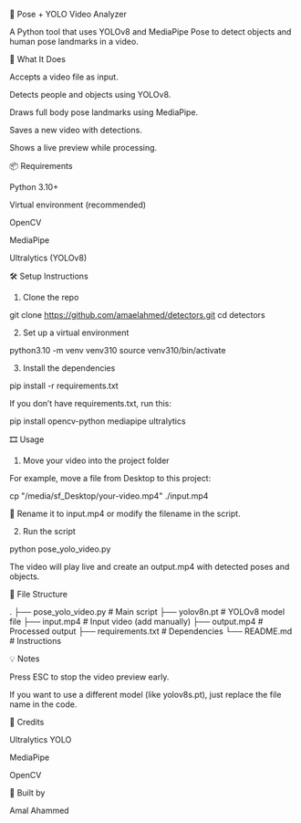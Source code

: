 🎯 Pose + YOLO Video Analyzer

A Python tool that uses YOLOv8 and MediaPipe Pose to detect objects and human pose landmarks in a video.

🧠 What It Does

Accepts a video file as input.

Detects people and objects using YOLOv8.

Draws full body pose landmarks using MediaPipe.

Saves a new video with detections.

Shows a live preview while processing.

📦 Requirements

Python 3.10+

Virtual environment (recommended)

OpenCV

MediaPipe

Ultralytics (YOLOv8)

🛠️ Setup Instructions

1. Clone the repo

git clone https://github.com/amaelahmed/detectors.git
cd detectors

2. Set up a virtual environment

python3.10 -m venv venv310
source venv310/bin/activate

3. Install the dependencies

pip install -r requirements.txt

If you don’t have requirements.txt, run this:

pip install opencv-python mediapipe ultralytics

🎞️ Usage

1. Move your video into the project folder

For example, move a file from Desktop to this project:

cp "/media/sf_Desktop/your-video.mp4" ./input.mp4

📌 Rename it to input.mp4 or modify the filename in the script.

2. Run the script

python pose_yolo_video.py

The video will play live and create an output.mp4 with detected poses and objects.

📁 File Structure

.
├── pose_yolo_video.py     # Main script
├── yolov8n.pt             # YOLOv8 model file
├── input.mp4              # Input video (add manually)
├── output.mp4             # Processed output
├── requirements.txt       # Dependencies
└── README.md              # Instructions

💡 Notes

Press ESC to stop the video preview early.

If you want to use a different model (like yolov8s.pt), just replace the file name in the code.

🙌 Credits

Ultralytics YOLO

MediaPipe

OpenCV

👤 Built by

Amal Ahammed

